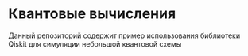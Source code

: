# Квантовые вычисления

Данный репозиторий содержит пример использования библиотеки Qiskit для симуляции небольшой квантовой схемы
